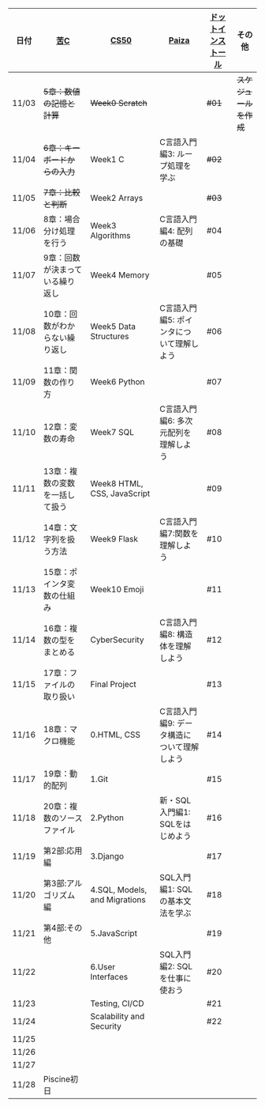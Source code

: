 | 日付 | [苦C](https://9cguide.appspot.com/) | [CS50](https://cs50.jp/) | [Paiza](https://paiza.jp/works/c/primer) | [ドットインストール](https://dotinstall.com/lessons/basic_c) | その他 |
|----|----|----|----|----|----|
| 11/03 | ~~5章：数値の記憶と計算~~ | ~~Week0 Scratch~~ |  | ~~#01~~ | ~~スケジュールを作成~~ |
| 11/04 | ~~6章：キーボードからの入力~~ | Week1 C | C言語入門編3: ループ処理を学ぶ | ~~#02~~ |
| 11/05 | ~~7章：比較と判断~~ | Week2 Arrays |  | ~~#03~~ |
| 11/06 | 8章：場合分け処理を行う | Week3 Algorithms | C言語入門編4: 配列の基礎 | #04 |
| 11/07 | 9章：回数が決まっている繰り返し | Week4 Memory |  | #05 |
| 11/08 | 10章：回数がわからない繰り返し | Week5 Data Structures | C言語入門編5: ポインタについて理解しよう | #06 |
| 11/09 | 11章：関数の作り方 | Week6 Python |  | #07 |
| 11/10 | 12章：変数の寿命 | Week7 SQL | C言語入門編6: 多次元配列を理解しよう | #08 |
| 11/11 | 13章：複数の変数を一括して扱う | Week8 HTML, CSS, JavaScript |  | #09 |
| 11/12 | 14章：文字列を扱う方法 | Week9 Flask | C言語入門編7:関数を理解しよう | #10 |
| 11/13 | 15章：ポインタ変数の仕組み | Week10 Emoji |  | #11 |
| 11/14 | 16章：複数の型をまとめる | CyberSecurity | C言語入門編8: 構造体を理解しよう | #12 |
| 11/15 | 17章：ファイルの取り扱い | Final Project |  | #13 |
| 11/16 | 18章：マクロ機能 | 0.HTML, CSS | C言語入門編9: データ構造について理解しよう | #14 |
| 11/17 | 19章：動的配列 | 1.Git |  | #15 |
| 11/18 | 20章：複数のソースファイル | 2.Python | 新・SQL入門編1: SQLをはじめよう | #16 |
| 11/19 | 第2部:応用編 | 3.Django |  | #17 |
| 11/20 | 第3部:アルゴリズム編 | 4.SQL, Models, and Migrations | SQL入門編1: SQLの基本文法を学ぶ | #18 |
| 11/21 | 第4部:その他 | 5.JavaScript |  | #19 |
| 11/22 |  | 6.User Interfaces | SQL入門編2: SQLを仕事に使おう | #20 |
| 11/23 |  | Testing, CI/CD |  | #21 |
| 11/24 |  | Scalability and Security |  | #22 |
| 11/25 |  |  |  |  |
| 11/26 |  |  |  |  |
| 11/27 |  |  |  |  |
| 11/28 | Piscine初日 |
